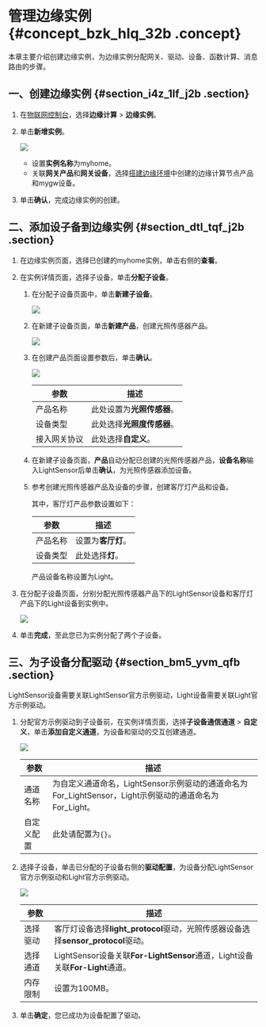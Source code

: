 # 管理边缘实例 {#concept_bzk_hlq_32b .concept}

本章主要介绍创建边缘实例，为边缘实例分配网关、驱动、设备、函数计算、消息路由的步骤。

## 一、创建边缘实例 {#section_i4z_1lf_j2b .section}

1.  在[物联网控制台](http://iot.console.aliyun.com/)，选择**边缘计算** \> **边缘实例**。
2.  单击**新增实例**。

    ![](http://static-aliyun-doc.oss-cn-hangzhou.aliyuncs.com/assets/img/15291/15409894186752_zh-CN.png)

    -   设置**实例名称**为myhome。
    -   关联**网关产品**和**网关设备**，选择[搭建边缘环境](cn.zh-CN/快速入门/搭建边缘环境.md#)中创建的边缘计算节点产品和mygw设备。
3.  单击**确认**，完成边缘实例的创建。

## 二、添加设子备到边缘实例 {#section_dtl_tqf_j2b .section}

1.  在边缘实例页面，选择已创建的myhome实例，单击右侧的**查看**。
2.  在实例详情页面，选择子设备，单击**分配子设备**。
    1.  在分配子设备页面中，单击**新建子设备**。

        ![](http://static-aliyun-doc.oss-cn-hangzhou.aliyuncs.com/assets/img/15291/15409894186756_zh-CN.png)

    2.  在新建子设备页面，单击**新建产品**，创建光照传感器产品。

        ![](http://static-aliyun-doc.oss-cn-hangzhou.aliyuncs.com/assets/img/15291/15409894186838_zh-CN.png)

    3.  在创建产品页面设置参数后，单击**确认**。

        ![](http://static-aliyun-doc.oss-cn-hangzhou.aliyuncs.com/assets/img/15291/154098941810348_zh-CN.png)

        |参数|描述|
        |--|--|
        |产品名称|此处设置为**光照传感器**。|
        |设备类型|此处选择**光照度传感器**。|
        |接入网关协议|此处选择**自定义**。|

    4.  在新建子设备页面，**产品**自动分配已创建的光照传感器产品，**设备名称**输入LightSensor后单击**确认**，为光照传感器添加设备。
    5.  参考创建光照传感器产品及设备的步骤，创建客厅灯产品和设备。

        其中，客厅灯产品参数设置如下：

        |参数|描述|
        |--|--|
        |产品名称|设置为**客厅灯**。|
        |设备类型|此处选择**灯**。|

        产品设备名称设置为Light。

3.  在分配子设备页面，分别分配光照传感器产品下的LightSensor设备和客厅灯产品下的Light设备到实例中。

    ![](http://static-aliyun-doc.oss-cn-hangzhou.aliyuncs.com/assets/img/15291/15409894186757_zh-CN.png)

4.  单击**完成**，至此您已为实例分配了两个子设备。

## 三、为子设备分配驱动 {#section_bm5_yvm_qfb .section}

LightSensor设备需要关联LightSensor官方示例驱动，Light设备需要关联Light官方示例驱动。

1.  分配官方示例驱动到子设备前，在实例详情页面，选择**子设备通信通道** \> **自定义**，单击**添加自定义通道**，为设备和驱动的交互创建通道。

    ![](http://static-aliyun-doc.oss-cn-hangzhou.aliyuncs.com/assets/img/15291/154098941811583_zh-CN.png)

    |参数|描述|
    |--|--|
    |通道名称|为自定义通道命名，LightSensor示例驱动的通道命名为For\_LightSensor，Light示例驱动的通道命名为For\_Light。|
    |自定义配置|此处请配置为`{}`。|

2.  选择子设备，单击已分配的子设备右侧的**驱动配置**，为设备分配LightSensor官方示例驱动和Light官方示例驱动。

    ![](http://static-aliyun-doc.oss-cn-hangzhou.aliyuncs.com/assets/img/15291/154098941810402_zh-CN.png)

    |参数|描述|
    |--|--|
    |选择驱动|客厅灯设备选择**light\_protocol**驱动，光照传感器设备选择**sensor\_protocol**驱动。|
    |选择通道|LightSensor设备关联**For-LightSensor**通道，Light设备关联**For-Light**通道。|
    |内存限制|设置为100MB。|

3.  单击**确定**，您已成功为设备配置了驱动。


